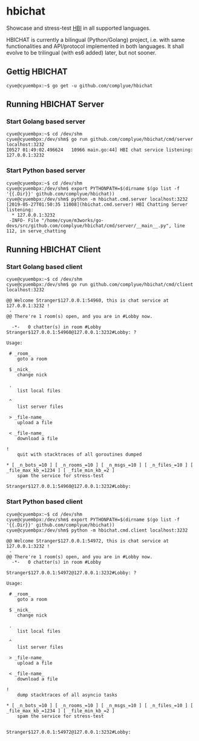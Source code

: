 # hbichat

Showcase and stress-test [HBI](https://github.com/complyue/hbi) in all supported languages.

HBICHAT is currently a bilingual (Python/Golang) project, i.e. with same functionalities
and API/protocol implemented in both languages.
It shall evolve to be trilingual (with es6 added) later, but not sooner.

## Gettig HBICHAT

```console
cyue@cyuembpx:~$ go get -u github.com/complyue/hbichat
```

## Running HBICHAT Server

### Start Golang based server

```console
cyue@cyuembpx:~$ cd /dev/shm
cyue@cyuembpx:/dev/shm$ go run github.com/complyue/hbichat/cmd/server localhost:3232
I0527 01:49:02.496624   10966 main.go:44] HBI chat service listening: 127.0.0.1:3232
```

### Start Python based server

```console
cyue@cyuembpx:~$ cd /dev/shm
cyue@cyuembpx:/dev/shm$ export PYTHONPATH=$(dirname $(go list -f '{{.Dir}}' github.com/complyue/hbichat))
cyue@cyuembpx:/dev/shm$ python -m hbichat.cmd.server localhost:3232
[2019-05-27T01:50:35 11008](hbichat.cmd.server) HBI Chatting Server listening:
  * 127.0.0.1:3232
 -INFO- File "/home/cyue/m3works/go-devs/src/github.com/complyue/hbichat/cmd/server/__main__.py", line 112, in serve_chatting
```

## Running HBICHAT Client

### Start Golang based client

```console
cyue@cyuembpx:~$ cd /dev/shm
cyue@cyuembpx:/dev/shm$ go run github.com/complyue/hbichat/cmd/client localhost:3232

@@ Welcome Stranger$127.0.0.1:54960, this is chat service at 127.0.0.1:3232 !
 -
@@ There're 1 room(s) open, and you are in #Lobby now.

  -*-	0 chatter(s) in room #Lobby
Stranger$127.0.0.1:54960@127.0.0.1:3232#Lobby: ?

Usage:

 # _room_
    goto a room

 $ _nick_
    change nick

 .
    list local files

 ^
    list server files

 > _file-name_
    upload a file

 < _file-name_
    download a file

!
    quit with stacktraces of all goroutines dumped

* [ _n_bots_=10 ] [ _n_rooms_=10 ] [ _n_msgs_=10 ] [ _n_files_=10 ] [ _file_max_kb_=1234 ] [ _file_min_kb_=2 ]
    spam the service for stress-test

Stranger$127.0.0.1:54960@127.0.0.1:3232#Lobby:

```

### Start Python based client

```console
cyue@cyuembpx:~$ cd /dev/shm
cyue@cyuembpx:/dev/shm$ export PYTHONPATH=$(dirname $(go list -f '{{.Dir}}' github.com/complyue/hbichat))
cyue@cyuembpx:/dev/shm$ python -m hbichat.cmd.client localhost:3232

@@ Welcome Stranger$127.0.0.1:54972, this is chat service at 127.0.0.1:3232 !
 -
@@ There're 1 room(s) open, and you are in #Lobby now.
  -*-	0 chatter(s) in room #Lobby

Stranger$127.0.0.1:54972@127.0.0.1:3232#Lobby: ?

Usage:

 # _room_
    goto a room

 $ _nick_
    change nick

 .
    list local files

 ^
    list server files

 > _file-name_
    upload a file

 < _file-name_
    download a file

!
    dump stacktraces of all asyncio tasks

* [ _n_bots_=10 ] [ _n_rooms_=10 ] [ _n_msgs_=10 ] [ _n_files_=10 ] [ _file_max_kb_=1234 ] [ _file_min_kb_=2 ]
    spam the service for stress-test


Stranger$127.0.0.1:54972@127.0.0.1:3232#Lobby:

```
